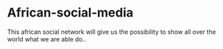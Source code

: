# African-social-media
This african social network will give us the possibility to show all over the world what we are able do..

